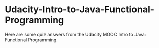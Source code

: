 # Udacity-Intro-to-Java-Functional-Programming
Here are some quiz answers from the Udacity MOOC Intro to Java: Functional Programming.
